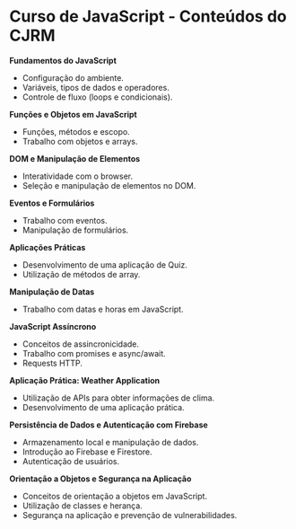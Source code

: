 # Curso de JavaScript - Conteúdos do CJRM

**Fundamentos do JavaScript**
- Configuração do ambiente.
- Variáveis, tipos de dados e operadores.
- Controle de fluxo (loops e condicionais).

**Funções e Objetos em JavaScript**
- Funções, métodos e escopo.
- Trabalho com objetos e arrays.

**DOM e Manipulação de Elementos**
- Interatividade com o browser.
- Seleção e manipulação de elementos no DOM.

**Eventos e Formulários**
- Trabalho com eventos.
- Manipulação de formulários.

**Aplicações Práticas**
- Desenvolvimento de uma aplicação de Quiz.
- Utilização de métodos de array.

**Manipulação de Datas**
- Trabalho com datas e horas em JavaScript.

**JavaScript Assíncrono**
- Conceitos de assincronicidade.
- Trabalho com promises e async/await.
- Requests HTTP.

**Aplicação Prática: Weather Application**
- Utilização de APIs para obter informações de clima.
- Desenvolvimento de uma aplicação prática.

**Persistência de Dados e Autenticação com Firebase**
- Armazenamento local e manipulação de dados.
- Introdução ao Firebase e Firestore.
- Autenticação de usuários.

**Orientação a Objetos e Segurança na Aplicação**
- Conceitos de orientação a objetos em JavaScript.
- Utilização de classes e herança.
- Segurança na aplicação e prevenção de vulnerabilidades.
